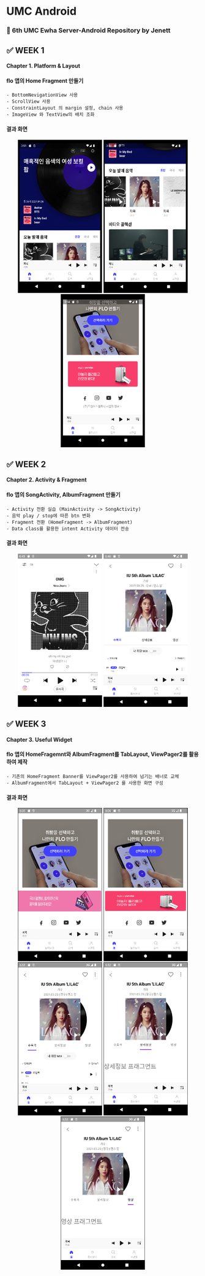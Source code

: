 # UMC Android
### 🤖 6th UMC Ewha Server-Android Repository by Jenett



## ✅ WEEK 1
#### Chapter 1. Platform & Layout
#### flo 앱의 Home Fragment 만들기
    - BottomNevigationView 사용
    - ScrollView 사용
    - ConstraintLayout 의 margin 설정, chain 사용
    - ImageView 와 TextView의 배치 조화

    
#### 결과 화면
<div align="center">
    <img src="https://github.com/Pearl-K/umc-android-6th/blob/Jenett/week1/materials/week1_amul1.PNG" alt="이미지1" width="220" height="400">
    <img src="https://github.com/Pearl-K/umc-android-6th/blob/Jenett/week1/materials/week1_amul2.PNG" alt="이미지2" width="220" height="400">
    <img src="https://github.com/Pearl-K/umc-android-6th/blob/Jenett/week1/materials/week1_amul3.PNG" alt="이미지3" width="220" height="400">
</div>


## ✅ WEEK 2
#### Chapter 2. Activity & Fragment
#### flo 앱의 SongActivity, AlbumFragment 만들기
    - Activity 전환 실습 (MainActivity -> SongActivity)
    - 음악 play / stop에 따른 btn 변화
    - Fragment 전환 (HomeFragment -> AlbumFragment)
    - Data class를 활용한 intent Activity 데이터 전송 


#### 결과 화면
<div align="center">
    <img src="https://github.com/Pearl-K/umc-android-6th/blob/Jenett/week2/pic1.PNG" alt="이미지1" width="220" height="400">
    <img src="https://github.com/Pearl-K/umc-android-6th/blob/Jenett/week2/pic2.PNG" alt="이미지2" width="220" height="400">
</div>


## ✅ WEEK 3
#### Chapter 3. Useful Widget
#### flo 앱의 HomeFragemnt와 AlbumFragment를 TabLayout, ViewPager2를 활용하여 제작
    - 기존의 HomeFragment Banner를 ViewPager2를 사용하여 넘기는 배너로 교체
    - AlbumFragment에서 TabLayout + ViewPager2 를 사용한 화면 구성


#### 결과 화면
<div align="center">
    <img src="https://github.com/Pearl-K/umc-android-6th/blob/Jenett/week3/pic1.PNG" alt="이미지1" width="220" height="400">
    <img src="https://github.com/Pearl-K/umc-android-6th/blob/Jenett/week3/pic2.PNG" alt="이미지2" width="220" height="400">
</div>
<div align="center">
    <img src="https://github.com/Pearl-K/umc-android-6th/blob/Jenett/week3/vt1.PNG" alt="이미지1" width="220" height="400">
    <img src="https://github.com/Pearl-K/umc-android-6th/blob/Jenett/week3/vt2.PNG" alt="이미지2" width="220" height="400">
    <img src="https://github.com/Pearl-K/umc-android-6th/blob/Jenett/week3/vt3.PNG" alt="이미지2" width="220" height="400">
</div>




